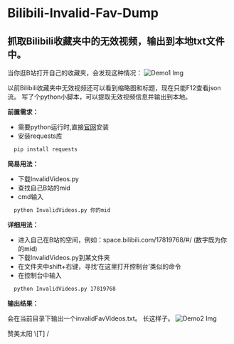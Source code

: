 # Bilibili-Invalid-Fav-Dump
抓取Bilibili收藏夹中的无效视频，输出到本地txt文件中。
-

当你逛B站打开自己的收藏夹，会发现这种情况：
![Demo1 Img]


以前Bilibili收藏夹中无效视频还可以看到缩略图和标题，现在只能F12查看json流。
写了个python小脚本，可以提取无效视频信息并输出到本地。



**前置需求：**
 - 需要python运行时,直接[官网](https://www.python.org/downloads/)安装
 - 安装requests库
```cmd
  pip install requests
```

**简易用法：**
 - 下载InvalidVideos.py
 - 查找自己B站的mid
 - cmd输入
```cmd
  python InvalidVideos.py 你的mid  
```

**详细用法：**
 - 进入自己在B站的空间，例如：space.bilibili.com/17819768/#/ (数字既为你的mid)
 - 下载InvalidVideos.py到某文件夹
 - 在文件夹中shift+右键，寻找‘在这里打开控制台’类似的命令
 - 在控制台中输入
```cmd
  python InvalidVideos.py 17819768
```

**输出结果：**

  会在当前目录下输出一个invalidFavVideos.txt。
  长这样子。
![Demo2 Img]

赞美太阳 \\[T] /



[Demo1 Img]:             https://github.com/yuiwong/Bilibili-Invalid-Fav-Dump/blob/master/misc/p1.PNG
[Demo2 Img]:             https://github.com/yuiwong/Bilibili-Invalid-Fav-Dump/blob/master/misc/p2.PNG
